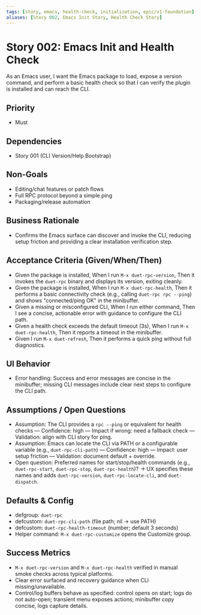 ```yaml
---
tags: [story, emacs, health-check, initialization, epic/v1-foundation]
aliases: [Story 002, Emacs Init Story, Health Check Story]
---
```


# Story 002: Emacs Init and Health Check

As an Emacs user, I want the Emacs package to load, expose a version command, and perform a basic health check so that I can verify the plugin is installed and can reach the CLI.

## Priority
- Must

## Dependencies
- Story 001 (CLI Version/Help Bootstrap)

## Non-Goals
- Editing/chat features or patch flows
- Full RPC protocol beyond a simple ping
- Packaging/release automation

## Business Rationale
- Confirms the Emacs surface can discover and invoke the CLI, reducing setup friction and providing a clear installation verification step.

## Acceptance Criteria (Given/When/Then)
- Given the package is installed, When I run `M-x duet-rpc-version`, Then it invokes the `duet-rpc` binary and displays its version, exiting cleanly.
- Given the package is installed, When I run `M-x duet-rpc-health`, Then it performs a basic connectivity check (e.g., calling `duet-rpc rpc --ping`) and shows "connected/ping OK" in the minibuffer.
- Given a missing or misconfigured CLI, When I run either command, Then I see a concise, actionable error with guidance to configure the CLI path.
- Given a health check exceeds the default timeout (3s), When I run `M-x duet-rpc-health`, Then it reports a timeout in the minibuffer.
- Given I run `M-x duet-refresh`, Then it performs a quick ping without full diagnostics.

## UI Behavior
- Error handling: Success and error messages are concise in the minibuffer; missing CLI messages include clear next steps to configure the CLI path.

## Assumptions / Open Questions
- Assumption: The CLI provides a `rpc --ping` or equivalent for health checks — Confidence: high — Impact if wrong: need a fallback check — Validation: align with CLI story for ping.
- Assumption: Emacs can locate the CLI via PATH or a configurable variable (e.g., `duet-rpc-cli-path`) — Confidence: high — Impact: user setup friction — Validation: document default + override.
- Open question: Preferred names for start/stop/health commands (e.g., `duet-rpc-start`, `duet-rpc-stop`, `duet-rpc-health`)? → UX specifies these names and adds `duet-rpc-version`, `duet-rpc-locate-cli`, and `duet-dispatch`.

## Defaults & Config
- defgroup: `duet-rpc`
- defcustom: `duet-rpc-cli-path` (file path; nil → use PATH)
- defcustom: `duet-rpc-health-timeout` (number; default 3 seconds)
- Helper command: `M-x duet-rpc-customize` opens the Customize group.

## Success Metrics
- `M-x duet-rpc-version` and `M-x duet-rpc-health` verified in manual smoke checks across typical platforms.
- Clear error surfaced and recovery guidance when CLI missing/unavailable.
- Control/log buffers behave as specified: control opens on start; logs do not auto-open; transient menu exposes actions; minibuffer copy concise, logs capture details.
